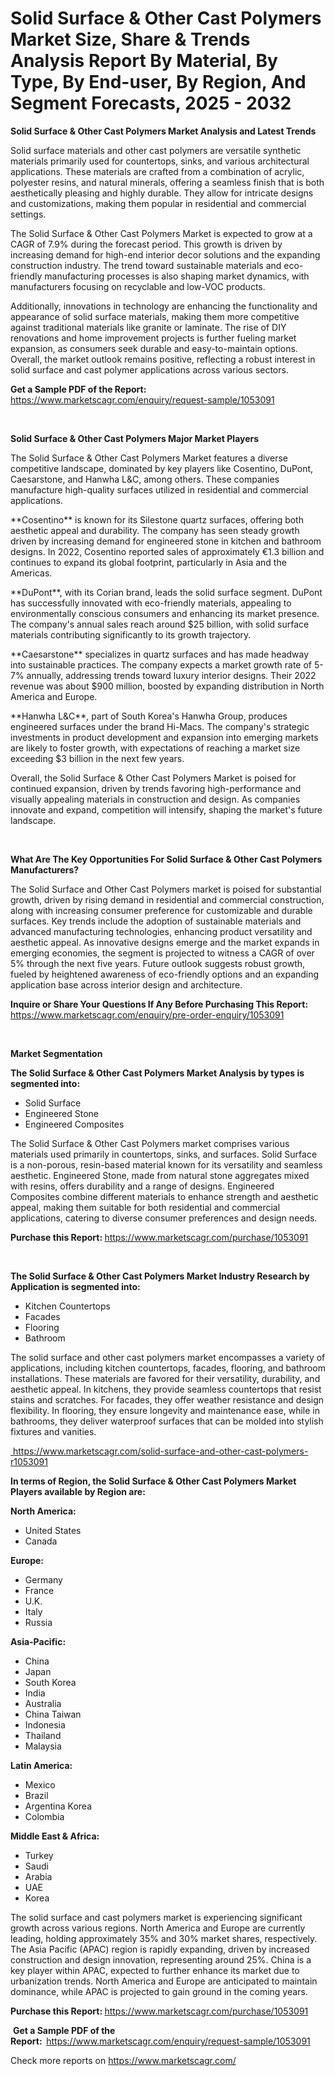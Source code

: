 <p><h1>Solid Surface & Other Cast Polymers Market Size, Share & Trends Analysis Report By Material, By Type, By End-user, By Region, And Segment Forecasts, 2025 - 2032</h1></p><p><strong>Solid Surface & Other Cast Polymers Market Analysis and Latest Trends</strong></p>
<p><p>Solid surface materials and other cast polymers are versatile synthetic materials primarily used for countertops, sinks, and various architectural applications. These materials are crafted from a combination of acrylic, polyester resins, and natural minerals, offering a seamless finish that is both aesthetically pleasing and highly durable. They allow for intricate designs and customizations, making them popular in residential and commercial settings.</p><p>The Solid Surface & Other Cast Polymers Market is expected to grow at a CAGR of 7.9% during the forecast period. This growth is driven by increasing demand for high-end interior decor solutions and the expanding construction industry. The trend toward sustainable materials and eco-friendly manufacturing processes is also shaping market dynamics, with manufacturers focusing on recyclable and low-VOC products.</p><p>Additionally, innovations in technology are enhancing the functionality and appearance of solid surface materials, making them more competitive against traditional materials like granite or laminate. The rise of DIY renovations and home improvement projects is further fueling market expansion, as consumers seek durable and easy-to-maintain options. Overall, the market outlook remains positive, reflecting a robust interest in solid surface and cast polymer applications across various sectors.</p></p>
<p><strong>Get a Sample PDF of the Report:&nbsp;</strong> <a href="https://www.marketscagr.com/enquiry/request-sample/1053091?utm_campaign=3506&utm_medium=2&utm_source=Github&utm_content=ia&utm_term=22032025&utm_id=solid-surface-other-cast-polymers">https://www.marketscagr.com/enquiry/request-sample/1053091</a></p>
<p>&nbsp;</p>
<p><strong>Solid Surface & Other Cast Polymers Major Market Players</strong></p>
<p><p>The Solid Surface & Other Cast Polymers Market features a diverse competitive landscape, dominated by key players like Cosentino, DuPont, Caesarstone, and Hanwha L&C, among others. These companies manufacture high-quality surfaces utilized in residential and commercial applications. </p><p>**Cosentino** is known for its Silestone quartz surfaces, offering both aesthetic appeal and durability. The company has seen steady growth driven by increasing demand for engineered stone in kitchen and bathroom designs. In 2022, Cosentino reported sales of approximately €1.3 billion and continues to expand its global footprint, particularly in Asia and the Americas.</p><p>**DuPont**, with its Corian brand, leads the solid surface segment. DuPont has successfully innovated with eco-friendly materials, appealing to environmentally conscious consumers and enhancing its market presence. The company's annual sales reach around $25 billion, with solid surface materials contributing significantly to its growth trajectory.</p><p>**Caesarstone** specializes in quartz surfaces and has made headway into sustainable practices. The company expects a market growth rate of 5-7% annually, addressing trends toward luxury interior designs. Their 2022 revenue was about $900 million, boosted by expanding distribution in North America and Europe.</p><p>**Hanwha L&C**, part of South Korea's Hanwha Group, produces engineered surfaces under the brand Hi-Macs. The company's strategic investments in product development and expansion into emerging markets are likely to foster growth, with expectations of reaching a market size exceeding $3 billion in the next few years.</p><p>Overall, the Solid Surface & Other Cast Polymers Market is poised for continued expansion, driven by trends favoring high-performance and visually appealing materials in construction and design. As companies innovate and expand, competition will intensify, shaping the market's future landscape.</p></p>
<p>&nbsp;</p>
<p><strong>What Are The Key Opportunities For Solid Surface & Other Cast Polymers Manufacturers?</strong></p>
<p><p>The Solid Surface and Other Cast Polymers market is poised for substantial growth, driven by rising demand in residential and commercial construction, along with increasing consumer preference for customizable and durable surfaces. Key trends include the adoption of sustainable materials and advanced manufacturing technologies, enhancing product versatility and aesthetic appeal. As innovative designs emerge and the market expands in emerging economies, the segment is projected to witness a CAGR of over 5% through the next five years. Future outlook suggests robust growth, fueled by heightened awareness of eco-friendly options and an expanding application base across interior design and architecture.</p></p>
<p><strong>Inquire or Share Your Questions If Any Before Purchasing This Report:</strong> <a href="https://www.marketscagr.com/enquiry/pre-order-enquiry/1053091?utm_campaign=3506&utm_medium=2&utm_source=Github&utm_content=ia&utm_term=22032025&utm_id=solid-surface-other-cast-polymers">https://www.marketscagr.com/enquiry/pre-order-enquiry/1053091</a></p>
<p>&nbsp;</p>
<p><strong>Market Segmentation</strong></p>
<p><strong>The Solid Surface & Other Cast Polymers Market Analysis by types is segmented into:</strong></p>
<p><ul><li>Solid Surface</li><li>Engineered Stone</li><li>Engineered Composites</li></ul></p>
<p><p>The Solid Surface & Other Cast Polymers market comprises various materials used primarily in countertops, sinks, and surfaces. Solid Surface is a non-porous, resin-based material known for its versatility and seamless aesthetic. Engineered Stone, made from natural stone aggregates mixed with resins, offers durability and a range of designs. Engineered Composites combine different materials to enhance strength and aesthetic appeal, making them suitable for both residential and commercial applications, catering to diverse consumer preferences and design needs.</p></p>
<p><strong>Purchase this Report:&nbsp;</strong><a href="https://www.marketscagr.com/purchase/1053091?utm_campaign=3506&utm_medium=2&utm_source=Github&utm_content=ia&utm_term=22032025&utm_id=solid-surface-other-cast-polymers">https://www.marketscagr.com/purchase/1053091</a></p>
<p>&nbsp;</p>
<p><strong>The Solid Surface & Other Cast Polymers Market Industry Research by Application is segmented into:</strong></p>
<p><ul><li>Kitchen Countertops</li><li>Facades</li><li>Flooring</li><li>Bathroom</li></ul></p>
<p><p>The solid surface and other cast polymers market encompasses a variety of applications, including kitchen countertops, facades, flooring, and bathroom installations. These materials are favored for their versatility, durability, and aesthetic appeal. In kitchens, they provide seamless countertops that resist stains and scratches. For facades, they offer weather resistance and design flexibility. In flooring, they ensure longevity and maintenance ease, while in bathrooms, they deliver waterproof surfaces that can be molded into stylish fixtures and vanities.</p></p>
<p><a href="https://www.marketscagr.com/solid-surface-and-other-cast-polymers-r1053091?utm_campaign=3506&utm_medium=2&utm_source=Github&utm_content=ia&utm_term=22032025&utm_id=solid-surface-other-cast-polymers">&nbsp;https://www.marketscagr.com/solid-surface-and-other-cast-polymers-r1053091</a></p>
<p><strong>In terms of Region, the Solid Surface & Other Cast Polymers Market Players available by Region are:</strong></p>
<p>
    <p> <strong> North America: </strong>
        <ul>
            <li>United States</li>
            <li>Canada</li>
        </ul>
        </p> 
    <p> <strong> Europe: </strong>
        <ul>
            <li>Germany</li>
            <li>France</li>
            <li>U.K.</li>
            <li>Italy</li>
            <li>Russia</li>
        </ul>
        </p> 
    <p> <strong> Asia-Pacific: </strong>
        <ul>
            <li>China</li>
            <li>Japan</li>
            <li>South Korea</li>
            <li>India</li>
            <li>Australia</li>
            <li>China Taiwan</li>
            <li>Indonesia</li>
            <li>Thailand</li>
            <li>Malaysia</li>
        </ul>
        </p> 
    <p> <strong> Latin America: </strong>
        <ul>
            <li>Mexico</li>
            <li>Brazil</li>
            <li>Argentina Korea</li>
            <li>Colombia</li>
        </ul>
        </p> 
    <p> <strong> Middle East & Africa: </strong>
        <ul>
            <li>Turkey</li>
            <li>Saudi</li>
            <li>Arabia</li>
            <li>UAE</li>
            <li>Korea</li>
        </ul>
    </p>
    </p>
<p><p>The solid surface and cast polymers market is experiencing significant growth across various regions. North America and Europe are currently leading, holding approximately 35% and 30% market shares, respectively. The Asia Pacific (APAC) region is rapidly expanding, driven by increased construction and design innovation, representing around 25%. China is a key player within APAC, expected to further enhance its market due to urbanization trends. North America and Europe are anticipated to maintain dominance, while APAC is projected to gain ground in the coming years.</p></p>
<p><strong>Purchase this Report: </strong><a href="https://www.marketscagr.com/purchase/1053091?utm_campaign=3506&utm_medium=2&utm_source=Github&utm_content=ia&utm_term=22032025&utm_id=solid-surface-other-cast-polymers">https://www.marketscagr.com/purchase/1053091</a></p>
<p>&nbsp;<strong>Get a Sample PDF of the Report:&nbsp;&nbsp;</strong><a href="https://www.marketscagr.com/enquiry/request-sample/1053091?utm_campaign=3506&utm_medium=2&utm_source=Github&utm_content=ia&utm_term=22032025&utm_id=solid-surface-other-cast-polymers">https://www.marketscagr.com/enquiry/request-sample/1053091</a></p>
<p><strong></strong></p>
<p>Check more reports on <a href="https://www.marketscagr.com/?utm_campaign=3506&utm_medium=2&utm_source=Github&utm_content=ia&utm_term=22032025&utm_id=solid-surface-other-cast-polymers">https://www.marketscagr.com/</a></p>